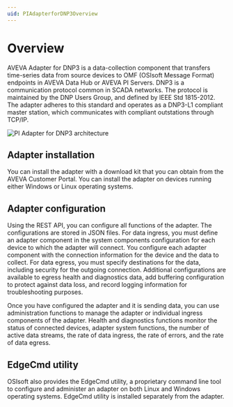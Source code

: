 ```yaml
---
uid: PIAdapterforDNP3Overview
---
```


# Overview

AVEVA Adapter for DNP3 is a data-collection component that transfers time-series data from source devices to OMF (OSIsoft Message Format) endpoints in AVEVA Data Hub or AVEVA PI Servers. DNP3 is a communication protocol common in SCADA networks. The protocol is maintained by the DNP Users Group, and defined by IEEE Std 1815-2012. The adapter adheres to this standard and operates as a DNP3-L1 compliant master station, which communicates with compliant outstations through TCP/IP.

![PI Adapter for DNP3 architecture](images/pi-adapter-for-dnp3-architecture-diagram.png)

## Adapter installation

You can install the adapter with a download kit that you can obtain from the AVEVA Customer Portal. You can install the adapter on devices running either Windows or Linux operating systems.

## Adapter configuration

Using the REST API, you can configure all functions of the adapter. The configurations are stored in JSON files. For data ingress, you must define an adapter component in the system components configuration for each device to which the adapter will connect. You configure each adapter component with the connection information for the device and the data to collect. For data egress, you must specify destinations for the data, including security for the outgoing connection. Additional configurations are available to egress health and diagnostics data, add buffering configuration to protect against data loss, and record logging information for troubleshooting purposes.

Once you have configured the adapter and it is sending data, you can use administration functions to manage the adapter or individual ingress components of the adapter. Health and diagnostics functions monitor the status of connected devices, adapter system functions, the number of active data streams, the rate of data ingress, the rate of errors, and the rate of data egress.

## EdgeCmd utility

OSIsoft also provides the EdgeCmd utility, a proprietary command line tool to configure and administer an adapter on both Linux and Windows operating systems. EdgeCmd utility is installed separately from the adapter.
